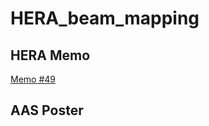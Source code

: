 # HERA_beam_mapping

## HERA Memo

[Memo #49](http://reionization.org/wp-content/uploads/2013/03/HERA0049_Cox_Beam_Mapping_IDR2.html)

## AAS Poster

